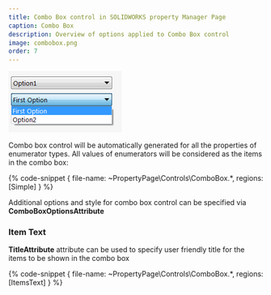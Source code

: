 ```yaml
---
title: Combo Box control in SOLIDWORKS property Manager Page
caption: Combo Box
description: Overview of options applied to Combo Box control
image: combobox.png
order: 7
---
```

![Combo Box control with 3 options](combobox.png)

Combo box control will be automatically generated for all the properties of enumerator types. All values of enumerators will be considered as the items in the combo box:

{% code-snippet { file-name: ~PropertyPage\Controls\ComboBox.*, regions: [Simple] } %}

Additional options and style for combo box control can be specified via **ComboBoxOptionsAttribute**

### Item Text

**TitleAttribute** attribute can be used to specify user friendly title for the items to be shown in the combo box

{% code-snippet { file-name: ~PropertyPage\Controls\ComboBox.*, regions: [ItemsText] } %}